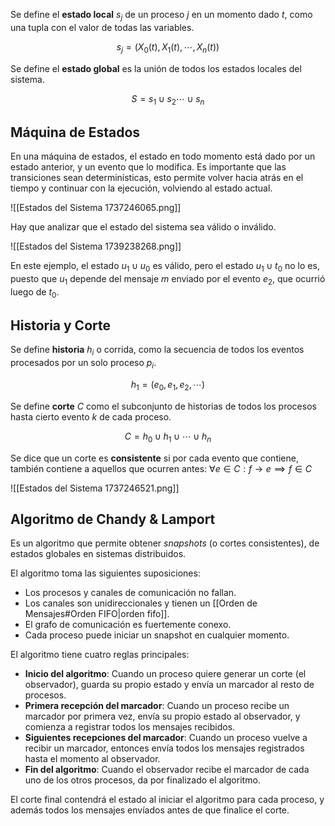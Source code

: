 Se define el **estado local** $s_j$ de un proceso $j$ en un momento dado $t$, como una tupla con el valor de todas las variables.

$$
s_j = (X_0(t), X_1(t), \cdots, X_n(t))
$$

Se define el **estado global** es la unión de todos los estados locales del sistema.

$$
S = s_1 \cup s_2 \cdots \cup s_n
$$

## Máquina de Estados

En una máquina de estados, el estado en todo momento está dado por un estado anterior, y un evento que lo modifica. Es importante que las transiciones sean determinísticas, esto permite volver hacia atrás en el tiempo y continuar con la ejecución, volviendo al estado actual.

![[Estados del Sistema 1737246065.png]]

Hay que analizar que el estado del sistema sea válido o inválido.

![[Estados del Sistema 1739238268.png]]

En este ejemplo, el estado $u_1 \cup u_0$ es válido, pero el estado $u_1 \cup t_0$ no lo es, puesto que $u_1$ depende del mensaje $m$ enviado por el evento $e_2$, que ocurrió luego de $t_0$.

## Historia y Corte

Se define **historia** $h_i$ o corrida, como la secuencia de todos los eventos procesados por un solo proceso $p_i$.

$$
h_1 = (e_0, e_1, e_2, \cdots)
$$

Se define **corte** $C$ como el subconjunto de historias de todos los procesos hasta cierto evento $k$ de cada proceso.

$$
C = h_0 \cup h_1 \cup \cdots \cup h_n
$$

Se dice que un corte es **consistente** si por cada evento que contiene, también contiene a aquellos que ocurren antes: $\forall e \in C: f \to e \implies f \in C$

![[Estados del Sistema 1737246521.png]]

## Algoritmo de Chandy & Lamport

Es un algoritmo que permite obtener *snapshots* (o cortes consistentes), de estados globales en sistemas distribuidos.

El algoritmo toma las siguientes suposiciones:

- Los procesos y canales de comunicación no fallan.
- Los canales son unidireccionales y tienen un [[Orden de Mensajes#Orden FIFO|orden fifo]].
- El grafo de comunicación es fuertemente conexo.
- Cada proceso puede iniciar un snapshot en cualquier momento.

El algoritmo tiene cuatro reglas principales:

- **Inicio del algoritmo**: Cuando un proceso quiere generar un corte (el observador), guarda su propio estado y envía un marcador al resto de procesos.
- **Primera recepción del marcador**: Cuando un proceso recibe un marcador por primera vez, envía su propio estado al observador, y comienza a registrar todos los mensajes recibidos.
- **Siguientes recepciones del marcador**: Cuando un proceso vuelve a recibir un marcador, entonces envía todos los mensajes registrados hasta el momento al observador.
- **Fin del algoritmo**: Cuando el observador recibe el marcador de cada uno de los otros procesos, da por finalizado el algoritmo.

El corte final contendrá el estado al iniciar el algoritmo para cada proceso, y además todos los mensajes envíados antes de que finalice el corte.
